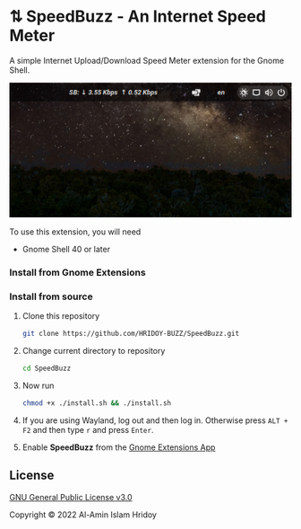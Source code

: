# ⇅ SpeedBuzz - An Internet Speed Meter

A simple Internet Upload/Download Speed Meter extension for the Gnome Shell.

![Screenshot](Screenshot.png)

To use this extension, you will need

- Gnome Shell 40 or later

### Install from Gnome Extensions

<!-- Visit [SpeedBuzz - GNOME Shell Extensions](https://extensions.gnome.org/extension/2980/SpeedBuzz)  -->

### Install from source

1. Clone this repository

   ```bash
   git clone https://github.com/HRIDOY-BUZZ/SpeedBuzz.git
   ```

2. Change current directory to repository

   ```bash
   cd SpeedBuzz
   ```

3. Now run

   ```bash
   chmod +x ./install.sh && ./install.sh
   ```

4. If you are using Wayland, log out and then log in. Otherwise press `ALT + F2` and then type `r` and press `Enter`.

6. Enable **SpeedBuzz** from the [Gnome Extensions App](https://gitlab.gnome.org/GNOME/gnome-shell/-/tree/HEAD/subprojects/extensions-app)

## License

[GNU General Public License v3.0](LICENSE)

Copyright © 2022 Al-Amin Islam Hridoy
